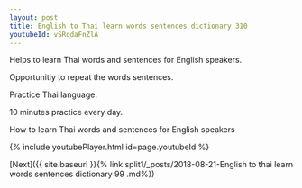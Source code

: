 ```yaml
---
layout: post
title: English to Thai learn words sentences dictionary 310 
youtubeId: vSRqdaFnZlA
---
```

 
 
Helps to learn Thai words and sentences for English speakers.

Opportunitiy to repeat the words sentences. 

Practice Thai language. 
 
10 minutes practice every day. 
 
How to learn Thai words and sentences for English speakers 
 
{% include youtubePlayer.html id=page.youtubeId %}
 
 
[Next]({{ site.baseurl }}{% link  split1/_posts/2018-08-21-English to thai learn words sentences dictionary 99 .md%})
 
